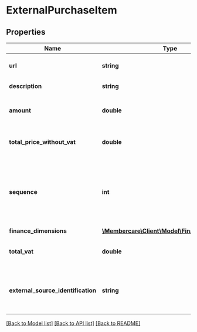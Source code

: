 # ExternalPurchaseItem

## Properties
Name | Type | Description | Notes
------------ | ------------- | ------------- | -------------
**url** | **string** | The link to the current resource | [optional] 
**description** | **string** | Description of the item. | [optional] 
**amount** | **double** | The amount of the purchased item(s). | [optional] 
**total_price_without_vat** | **double** | The total price of the purchased item(s) | [optional] 
**sequence** | **int** | The sequence (starting from 1) of the orderline in regard to the complete order. | [optional] 
**finance_dimensions** | [**\Membercare\Client\Model\FinanceDimensions**](FinanceDimensions.md) |  | [optional] 
**total_vat** | **double** | The total vat price of the purchased item(s). | [optional] 
**external_source_identification** | **string** | An identification of the external source.  Optional | [optional] 

[[Back to Model list]](../../README.md#documentation-for-models) [[Back to API list]](../../README.md#documentation-for-api-endpoints) [[Back to README]](../../README.md)


